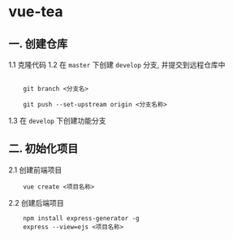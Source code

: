# vue-tea
## 一. 创建仓库

1.1 克隆代码
1.2 在 `master` 下创建 `develop` 分支, 并提交到远程仓库中

```git

    git branch <分支名>
    
    git push --set-upstream origin <分支名称>

```
1.3 在 `develop` 下创建功能分支


## 二. 初始化项目

2.1 创建前端项目
```git
    vue create <项目名称>
```

2.2 创建后端项目
```git
    npm install express-generator -g
    express --view=ejs <项目名称>
```
